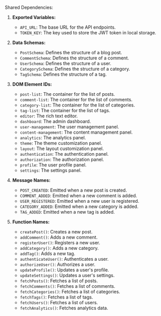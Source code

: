 Shared Dependencies:

1. **Exported Variables:**
   - `API_URL`: The base URL for the API endpoints.
   - `TOKEN_KEY`: The key used to store the JWT token in local storage.

2. **Data Schemas:**
   - `PostSchema`: Defines the structure of a blog post.
   - `CommentSchema`: Defines the structure of a comment.
   - `UserSchema`: Defines the structure of a user.
   - `CategorySchema`: Defines the structure of a category.
   - `TagSchema`: Defines the structure of a tag.

3. **DOM Element IDs:**
   - `post-list`: The container for the list of posts.
   - `comment-list`: The container for the list of comments.
   - `category-list`: The container for the list of categories.
   - `tag-list`: The container for the list of tags.
   - `editor`: The rich text editor.
   - `dashboard`: The admin dashboard.
   - `user-management`: The user management panel.
   - `content-management`: The content management panel.
   - `analytics`: The analytics panel.
   - `theme`: The theme customization panel.
   - `layout`: The layout customization panel.
   - `authentication`: The authentication panel.
   - `authorization`: The authorization panel.
   - `profile`: The user profile panel.
   - `settings`: The settings panel.

4. **Message Names:**
   - `POST_CREATED`: Emitted when a new post is created.
   - `COMMENT_ADDED`: Emitted when a new comment is added.
   - `USER_REGISTERED`: Emitted when a new user is registered.
   - `CATEGORY_ADDED`: Emitted when a new category is added.
   - `TAG_ADDED`: Emitted when a new tag is added.

5. **Function Names:**
   - `createPost()`: Creates a new post.
   - `addComment()`: Adds a new comment.
   - `registerUser()`: Registers a new user.
   - `addCategory()`: Adds a new category.
   - `addTag()`: Adds a new tag.
   - `authenticateUser()`: Authenticates a user.
   - `authorizeUser()`: Authorizes a user.
   - `updateProfile()`: Updates a user's profile.
   - `updateSettings()`: Updates a user's settings.
   - `fetchPosts()`: Fetches a list of posts.
   - `fetchComments()`: Fetches a list of comments.
   - `fetchCategories()`: Fetches a list of categories.
   - `fetchTags()`: Fetches a list of tags.
   - `fetchUsers()`: Fetches a list of users.
   - `fetchAnalytics()`: Fetches analytics data.